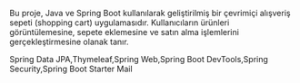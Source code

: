 Bu proje, Java ve Spring Boot kullanılarak geliştirilmiş bir çevrimiçi alışveriş sepeti (shopping cart) uygulamasıdır. Kullanıcıların ürünleri görüntülemesine, sepete eklemesine ve satın alma işlemlerini gerçekleştirmesine olanak tanır.




Spring Data JPA,Thymeleaf,Spring Web,Spring Boot DevTools,Spring Security,Spring Boot Starter Mail
